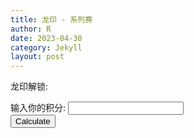 ```yaml
---
title: 龙印 - 系列赛
author: R
date: 2023-04-30
category: Jekyll
layout: post
---
```


龙印解锁:


<form>
  <label for="points">输入你的积分:</label>
  <input type="number" id="points" name="points">
  <br>
  <button type="button" onclick="calculatehours()">Calculate</button>
</form>

<div id="resultunlock"></div>

<script>
function calculatehours() {
  
  var hours = (6000 - points)/20;
  document.getElementById("resultunlock").textContent = "需要用的加速小时 " + hours;
}
</script>
